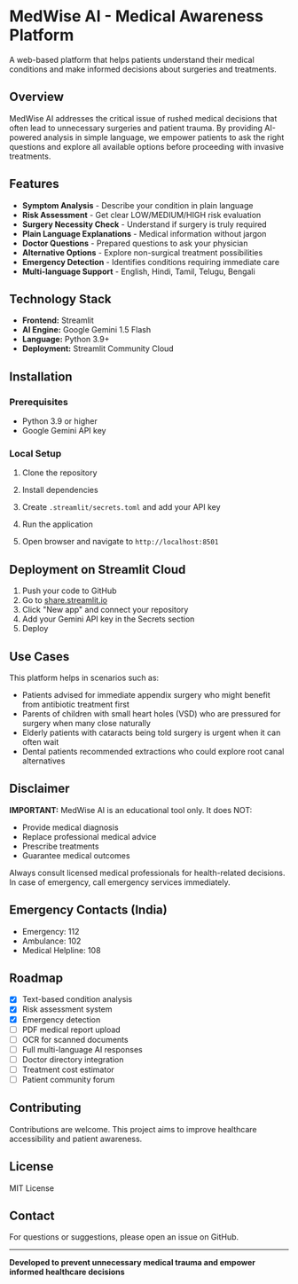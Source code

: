 # MedWise AI - Medical Awareness Platform

A web-based platform that helps patients understand their medical conditions and make informed decisions about surgeries and treatments.

## Overview

MedWise AI addresses the critical issue of rushed medical decisions that often lead to unnecessary surgeries and patient trauma. By providing AI-powered analysis in simple language, we empower patients to ask the right questions and explore all available options before proceeding with invasive treatments.


## Features

- **Symptom Analysis** - Describe your condition in plain language
- **Risk Assessment** - Get clear LOW/MEDIUM/HIGH risk evaluation
- **Surgery Necessity Check** - Understand if surgery is truly required
- **Plain Language Explanations** - Medical information without jargon
- **Doctor Questions** - Prepared questions to ask your physician
- **Alternative Options** - Explore non-surgical treatment possibilities
- **Emergency Detection** - Identifies conditions requiring immediate care
- **Multi-language Support** - English, Hindi, Tamil, Telugu, Bengali

## Technology Stack

- **Frontend:** Streamlit
- **AI Engine:** Google Gemini 1.5 Flash
- **Language:** Python 3.9+
- **Deployment:** Streamlit Community Cloud

## Installation

### Prerequisites
- Python 3.9 or higher
- Google Gemini API key

### Local Setup

1. Clone the repository


2. Install dependencies

3. Create `.streamlit/secrets.toml` and add your API key

4. Run the application

5. Open browser and navigate to `http://localhost:8501`

## Deployment on Streamlit Cloud

1. Push your code to GitHub
2. Go to [share.streamlit.io](https://share.streamlit.io)
3. Click "New app" and connect your repository
4. Add your Gemini API key in the Secrets section
5. Deploy

## Use Cases

This platform helps in scenarios such as:

- Patients advised for immediate appendix surgery who might benefit from antibiotic treatment first
- Parents of children with small heart holes (VSD) who are pressured for surgery when many close naturally
- Elderly patients with cataracts being told surgery is urgent when it can often wait
- Dental patients recommended extractions who could explore root canal alternatives

## Disclaimer

**IMPORTANT:** MedWise AI is an educational tool only. It does NOT:
- Provide medical diagnosis
- Replace professional medical advice
- Prescribe treatments
- Guarantee medical outcomes

Always consult licensed medical professionals for health-related decisions. In case of emergency, call emergency services immediately.

## Emergency Contacts (India)

- Emergency: 112
- Ambulance: 102
- Medical Helpline: 108

## Roadmap

- [x] Text-based condition analysis
- [x] Risk assessment system
- [x] Emergency detection
- [ ] PDF medical report upload
- [ ] OCR for scanned documents
- [ ] Full multi-language AI responses
- [ ] Doctor directory integration
- [ ] Treatment cost estimator
- [ ] Patient community forum

## Contributing

Contributions are welcome. This project aims to improve healthcare accessibility and patient awareness.

## License

MIT License

## Contact

For questions or suggestions, please open an issue on GitHub.

---

**Developed to prevent unnecessary medical trauma and empower informed healthcare decisions**
